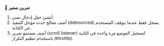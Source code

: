 🧪 **تمرين صغير**
1.	أنشئ حقل إدخال نصي.
2.	أضف معالج حدث مؤجل التنفيذ (debounced) يسجل فقط عندما يتوقف المستخدم عن الكتابة.
3.	أضف مستمع تمرير (scroll listener) لتسجيل الموضع مرة واحدة في الثانية باستخدام تنظيم التكرار (throttle).
